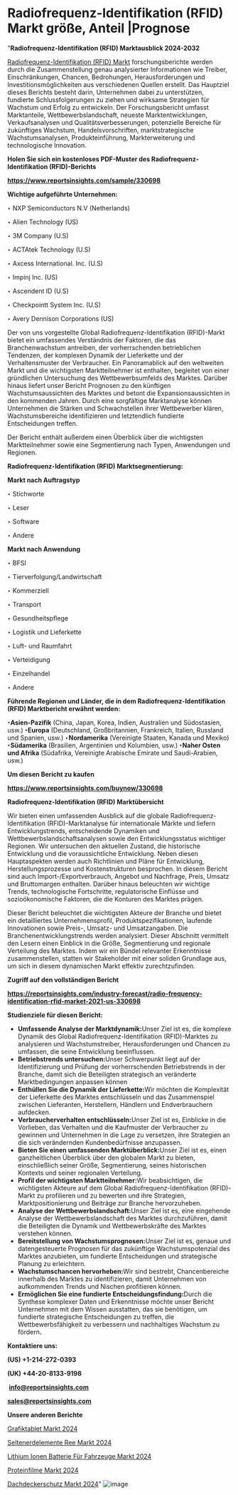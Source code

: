 # Radiofrequenz-Identifikation (RFID) Markt größe, Anteil |Prognose

"<strong><b>Radiofrequenz-Identifikation (RFID) Marktausblick 2024-2032</b></strong>

<a href=https://www.reportsinsights.com/sample/330698>Radiofrequenz-Identifikation (RFID) Markt</a> forschungsberichte werden durch die Zusammenstellung genau analysierter Informationen wie Treiber, Einschränkungen, Chancen, Bedrohungen, Herausforderungen und Investitionsmöglichkeiten aus verschiedenen Quellen erstellt. Das Hauptziel dieses Berichts besteht darin, Unternehmen dabei zu unterstützen, fundierte Schlussfolgerungen zu ziehen und wirksame Strategien für Wachstum und Erfolg zu entwickeln. Der Forschungsbericht umfasst Marktanteile, Wettbewerbslandschaft, neueste Marktentwicklungen, Verkaufsanalysen und Qualitätsverbesserungen, potenzielle Bereiche für zukünftiges Wachstum, Handelsvorschriften, marktstrategische Wachstumsanalysen, Produkteinführung, Markterweiterung und technologische Innovation.

<strong><b>Holen Sie sich ein kostenloses PDF-Muster des Radiofrequenz-Identifikation (RFID)-Berichts</b></strong>

<a href=https://www.reportsinsights.com/sample/330698><strong><u>https://www.reportsinsights.com/sample/330698</u></strong></a>

<strong>Wichtige aufgeführte Unternehmen:</strong>

‣ NXP Semiconductors N.V (Netherlands)

‣ Alien Technology (US)

‣ 3M Company (U.S)

‣ ACTAtek Technology (U.S)

‣ Axcess International. Inc. (U.S)

‣ Impinj Inc. (US)

‣ Ascendent ID (U.S)

‣ Checkpointt System Inc. (U.S)

‣ Avery Dennison Corporations (US)

Der von uns vorgestellte Global Radiofrequenz-Identifikation (RFID)-Markt bietet ein umfassendes Verständnis der Faktoren, die das Branchenwachstum antreiben, der vorherrschenden betrieblichen Tendenzen, der komplexen Dynamik der Lieferkette und der Verhaltensmuster der Verbraucher. Ein Panoramablick auf den weltweiten Markt und die wichtigsten Marktteilnehmer ist enthalten, begleitet von einer gründlichen Untersuchung des Wettbewerbsumfelds des Marktes. Darüber hinaus liefert unser Bericht Prognosen zu den künftigen Wachstumsaussichten des Marktes und betont die Expansionsaussichten in den kommenden Jahren. Durch eine sorgfältige Marktanalyse können Unternehmen die Stärken und Schwachstellen ihrer Wettbewerber klären, Wachstumsbereiche identifizieren und letztendlich fundierte Entscheidungen treffen.

Der Bericht enthält außerdem einen Überblick über die wichtigsten Marktteilnehmer sowie eine Segmentierung nach Typen, Anwendungen und Regionen.

<strong>Radiofrequenz-Identifikation (RFID) Marktsegmentierung:</strong>

<strong>Markt nach Auftragstyp</Strong>

‣ Stichworte

‣ Leser

‣ Software

‣ Andere

<strong>Markt nach Anwendung</Strong>

‣ BFSI

‣ Tierverfolgung/Landwirtschaft

‣ Kommerziell

‣ Transport

‣ Gesundheitspflege

‣ Logistik und Lieferkette

‣ Luft- und Raumfahrt

‣ Verteidigung

‣ Einzelhandel

‣ Andere

<strong><b>Führende Regionen und Länder, die in dem Radiofrequenz-Identifikation (RFID) Marktbericht erwähnt werden:</b></strong>

<strong><b>‣Asien-Pazifik</b></strong> (China, Japan, Korea, Indien, Australien und Südostasien, usw.)
<strong><b>‣Europa</b></strong> (Deutschland, Großbritannien, Frankreich, Italien, Russland und Spanien, usw.)
‣<strong><b>Nordamerika</b></strong> (Vereinigte Staaten, Kanada und Mexiko)
<strong><b>‣Südamerika</b></strong> (Brasilien, Argentinien und Kolumbien, usw.)
<strong><b>‣Naher Osten und Afrika</b></strong> (Südafrika, Vereinigte Arabische Emirate und Saudi-Arabien, usw.)

<strong>Um diesen Bericht zu kaufen</strong>

<a href=https://www.reportsinsights.com/buynow/330698><strong><u>https://www.reportsinsights.com/buynow/330698</u></strong></a>

<strong>Radiofrequenz-Identifikation (RFID) Marktübersicht</strong>

Wir bieten einen umfassenden Ausblick auf die globale Radiofrequenz-Identifikation (RFID)-Marktanalyse für internationale Märkte und liefern Entwicklungstrends, entscheidende Dynamiken und Wettbewerbslandschaftsanalysen sowie den Entwicklungsstatus wichtiger Regionen. Wir untersuchen den aktuellen Zustand, die historische Entwicklung und die voraussichtliche Entwicklung. Neben diesen Hauptaspekten werden auch Richtlinien und Pläne für Entwicklung, Herstellungsprozesse und Kostenstrukturen besprochen. In diesem Bericht sind auch Import-/Exportverbrauch, Angebot und Nachfrage, Preis, Umsatz und Bruttomargen enthalten. Darüber hinaus beleuchten wir wichtige Trends, technologische Fortschritte, regulatorische Einflüsse und sozioökonomische Faktoren, die die Konturen des Marktes prägen.

Dieser Bericht beleuchtet die wichtigsten Akteure der Branche und bietet ein detailliertes Unternehmensprofil, Produktspezifikationen, laufende Innovationen sowie Preis-, Umsatz- und Umsatzangaben. Die Branchenentwicklungstrends werden analysiert. Dieser Abschnitt vermittelt den Lesern einen Einblick in die Größe, Segmentierung und regionale Verteilung des Marktes. Indem wir ein Bündel relevanter Erkenntnisse zusammenstellen, statten wir Stakeholder mit einer soliden Grundlage aus, um sich in diesem dynamischen Markt effektiv zurechtzufinden.

<strong>Zugriff auf den vollständigen Bericht</strong>

<a href=https://reportsinsights.com/industry-forecast/radio-frequency-identification-rfid-market-2021-us-330698><strong>https://reportsinsights.com/industry-forecast/radio-frequency-identification-rfid-market-2021-us-330698</strong></a>

<strong>Studienziele für diesen Bericht:</strong>
<ul>
  <li><strong>Umfassende Analyse der Marktdynamik:</strong>Unser Ziel ist es, die komplexe Dynamik des Global Radiofrequenz-Identifikation (RFID)-Marktes zu analysieren und Wachstumstreiber, Herausforderungen und Chancen zu umfassen, die seine Entwicklung beeinflussen.</li>
  <li><strong>Betriebstrends untersuchen:</strong>Unser Schwerpunkt liegt auf der Identifizierung und Prüfung der vorherrschenden Betriebstrends in der Branche, damit sich die Beteiligten strategisch an veränderte Marktbedingungen anpassen können</li>
  <li><strong>Enthüllen Sie die Dynamik der Lieferkette:</strong>Wir möchten die Komplexität der Lieferkette des Marktes entschlüsseln und das Zusammenspiel zwischen Lieferanten, Herstellern, Händlern und Endverbrauchern aufdecken.</li>
  <li><strong>Verbraucherverhalten entschlüsseln:</strong>Unser Ziel ist es, Einblicke in die Vorlieben, das Verhalten und die Kaufmuster der Verbraucher zu gewinnen und Unternehmen in die Lage zu versetzen, ihre Strategien an die sich verändernden Kundenbedürfnisse anzupassen.</li>
  <li><strong>Bieten Sie einen umfassenden Marktüberblick:</strong>Unser Ziel ist es, einen ganzheitlichen Überblick über den globalen Markt zu bieten, einschließlich seiner Größe, Segmentierung, seines historischen Kontexts und seiner regionalen Verteilung.</li>
  <li><strong>Profil der wichtigsten Marktteilnehmer:</strong>Wir beabsichtigen, die wichtigsten Akteure auf dem Global Radiofrequenz-Identifikation (RFID)-Markt zu profilieren und zu bewerten und ihre Strategien, Marktpositionierung und Beiträge zur Branche hervorzuheben.</li>
  <li><strong>Analyse der Wettbewerbslandschaft:</strong>Unser Ziel ist es, eine eingehende Analyse der Wettbewerbslandschaft des Marktes durchzuführen, damit die Beteiligten die Dynamik und Wettbewerbskräfte des Marktes verstehen können.</li>
  <li><strong>Bereitstellung von Wachstumsprognosen:</strong>Unser Ziel ist es, genaue und datengesteuerte Prognosen für das zukünftige Wachstumspotenzial des Marktes anzubieten, um fundierte Entscheidungen und strategische Planung zu erleichtern.</li>
  <li><strong>Wachstumschancen hervorheben:</strong>Wir sind bestrebt, Chancenbereiche innerhalb des Marktes zu identifizieren, damit Unternehmen von aufkommenden Trends und Nischen profitieren können.</li>
  <li><strong>Ermöglichen Sie eine fundierte Entscheidungsfindung:</strong>Durch die Synthese komplexer Daten und Erkenntnisse möchte unser Bericht Unternehmen mit dem Wissen ausstatten, das sie benötigen, um fundierte strategische Entscheidungen zu treffen, die Wettbewerbsfähigkeit zu verbessern und nachhaltiges Wachstum zu fördern<strong>.</strong></li>
</ul>
<strong>Kontaktiere uns:</strong>

<strong>(US) +1-214-272-0393</strong>

<strong>(UK) +44-20-8133-9198</strong>

<strong> </strong><a href=info@reportsinsights.com><strong><u>info@reportsinsights.com</u></strong></a>

<a href=sales@reportsinsights.com><strong><u>sales@reportsinsights.com</u></strong></a>

<strong>Unsere anderen Berichte</strong>

<a href=https://de.linkedin.com/pulse/grafiktablet-markt-aktueller-bericht-wachstum-2qxwf/>Grafiktablet Markt 2024</a>

<a href=https://de.linkedin.com/pulse/seltenerdelemente-ree-markt-2024-kontinuierliche-mee3f/>Seltenerdelemente Ree Markt 2024</a>

<a href=https://de.linkedin.com/pulse/lithium-ionen-batterie-für-fahrzeuge-markt-wachstum-iic3f/>Lithium Ionen Batterie Für Fahrzeuge Markt 2024</a>

<a href=https://de.linkedin.com/pulse/proteinfilme-markt-größe-anteil-prognose-market-mastery-gazette-360-haihf/>Proteinfilme Markt 2024</a>

<a href=https://de.linkedin.com/pulse/dachdeckerschutz-markt-größe-wettbewerbsstrategien-7vomf/>Dachdeckerschutz Markt 2024</a>"
![image](https://github.com/Jaayaachit/RItracker/assets/158452289/6874a23d-0afe-44a6-bd45-4bc7d8ecad9a)
